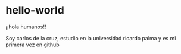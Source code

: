 # hello-world

¡¡hola humanos!!

Soy carlos de la cruz, estudio en la universidad ricardo palma y es mi primera vez en github
